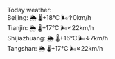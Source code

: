 Today weather:  
Beijing: 🌦 🌡️+18°C 🌬️↑0km/h  
Tianjin: 🌦 🌡️+17°C 🌬️↙22km/h  
Shijiazhuang: 🌦 🌡️+16°C 🌬️↓7km/h  
Tangshan: 🌦 🌡️+17°C 🌬️↙22km/h  
